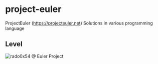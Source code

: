 # project-euler
ProjectEuler (https://projecteuler.net) Solutions in various programming language

## Level

![rado0x54 @ Euler Project](https://projecteuler.net/profile/rado0x54.png)
